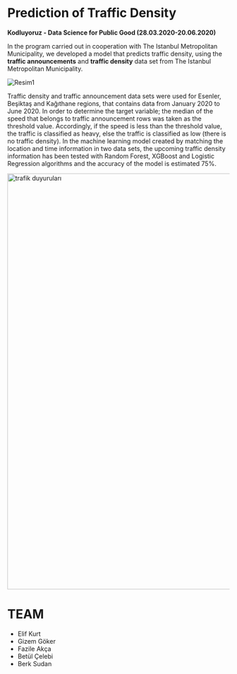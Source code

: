 # Prediction of Traffic Density

**Kodluyoruz - Data Science for Public Good (28.03.2020-20.06.2020)**

In the program carried out in cooperation with The Istanbul Metropolitan Municipality, we developed a model that predicts traffic density, using the **traffic announcements** and **traffic density** data set from The Istanbul Metropolitan Municipality.

![Resim1](https://user-images.githubusercontent.com/17860575/134295688-6a00b374-aa87-4fb7-9dde-bdb1d580609a.png)


Traffic density and traffic announcement data sets  were used for Esenler, Beşiktaş and Kağıthane regions, that contains data from January 2020 to June 2020. In order to determine the target variable; the median of the speed that belongs to traffic announcement rows was taken as the threshold value. Accordingly, if the speed is less than the threshold value, the traffic is classified as heavy, else the traffic is classified as low (there is no traffic density). In the machine learning model created by matching the location and time information in two data sets, the upcoming traffic density information has been tested with Random Forest, XGBoost and Logistic Regression algorithms and the accuracy of the model is estimated 75%.

<img width="943" alt="trafik duyuruları" src="https://user-images.githubusercontent.com/17860575/134297725-0248f825-44d5-4120-8fb5-1362d392da55.png">





# TEAM
- Elif Kurt
- Gizem Göker
- Fazile Akça
- Betül Çelebi
- Berk Sudan
